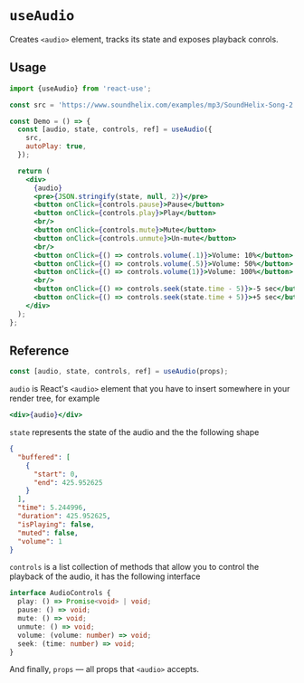 # `useAudio`

Creates `<audio>` element, tracks its state and exposes playback conrols.


## Usage

```jsx
import {useAudio} from 'react-use';

const src = 'https://www.soundhelix.com/examples/mp3/SoundHelix-Song-2.mp3';

const Demo = () => {
  const [audio, state, controls, ref] = useAudio({
    src,
    autoPlay: true,
  });

  return (
    <div>
      {audio}
      <pre>{JSON.stringify(state, null, 2)}</pre>
      <button onClick={controls.pause}>Pause</button>
      <button onClick={controls.play}>Play</button>
      <br/>
      <button onClick={controls.mute}>Mute</button>
      <button onClick={controls.unmute}>Un-mute</button>
      <br/>
      <button onClick={() => controls.volume(.1)}>Volume: 10%</button>
      <button onClick={() => controls.volume(.5)}>Volume: 50%</button>
      <button onClick={() => controls.volume(1)}>Volume: 100%</button>
      <br/>
      <button onClick={() => controls.seek(state.time - 5)}>-5 sec</button>
      <button onClick={() => controls.seek(state.time + 5)}>+5 sec</button>
    </div>
  );
};
```


## Reference

```ts
const [audio, state, controls, ref] = useAudio(props);
```

`audio` is React's `<audio>` element that you have to insert somewhere in your
render tree, for example

```jsx
<div>{audio}</div>
```

`state` represents the state of the audio and the the following shape

```json
{
  "buffered": [
    {
      "start": 0,
      "end": 425.952625
    }
  ],
  "time": 5.244996,
  "duration": 425.952625,
  "isPlaying": false,
  "muted": false,
  "volume": 1
}
```

`controls` is a list collection of methods that allow you to control the
playback of the audio, it has the following interface

```ts
interface AudioControls {
  play: () => Promise<void> | void;
  pause: () => void;
  mute: () => void;
  unmute: () => void;
  volume: (volume: number) => void;
  seek: (time: number) => void;
}
```

And finally, `props` &mdash; all props that `<audio>` accepts.

